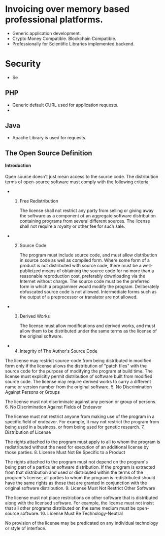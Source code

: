 # Invoicing over memory based professional platforms. 

  * Generic application development.
  * Crypto Money Compatible. Blockchain Compatible. 
  * Professionally for Scientific Libraries implemented backend.

# Security

  * Se


## PHP
  * Generic default CURL used for application requests.
  * 



## Java

  * Apache Library is used for requests. 






## The Open Source Definition
#### Introduction

   Open source doesn't just mean access to the source code. The distribution terms of open-source software must comply with the following criteria:

 * 1. Free Redistribution

      The license shall not restrict any party from selling or giving away the software as a component of an aggregate software distribution containing programs from several different sources. The license shall not require a royalty or other fee for such sale.

  * 2. Source Code

       The program must include source code, and must allow distribution in source code as well as compiled form. Where some form of a product is not distributed with source code, there must be a well-publicized means of obtaining the source code for no more than a reasonable reproduction cost, preferably downloading via the Internet without charge. The source code must be the preferred form in which a programmer would modify the program. Deliberately obfuscated source code is not allowed. Intermediate forms such as the output of a preprocessor or translator are not allowed.

  * 3. Derived Works

       The license must allow modifications and derived works, and must allow them to be distributed under the same terms as the license of the original software.

  * 4. Integrity of The Author's Source Code

The license may restrict source-code from being distributed in modified form only if the license allows the distribution of "patch files" with the source code for the purpose of modifying the program at build time. The license must explicitly permit distribution of software built from modified source code. The license may require derived works to carry a different name or version number from the original software.
5. No Discrimination Against Persons or Groups

The license must not discriminate against any person or group of persons.
6. No Discrimination Against Fields of Endeavor

The license must not restrict anyone from making use of the program in a specific field of endeavor. For example, it may not restrict the program from being used in a business, or from being used for genetic research.
7. Distribution of License

The rights attached to the program must apply to all to whom the program is redistributed without the need for execution of an additional license by those parties.
8. License Must Not Be Specific to a Product

The rights attached to the program must not depend on the program's being part of a particular software distribution. If the program is extracted from that distribution and used or distributed within the terms of the program's license, all parties to whom the program is redistributed should have the same rights as those that are granted in conjunction with the original software distribution.
9. License Must Not Restrict Other Software

The license must not place restrictions on other software that is distributed along with the licensed software. For example, the license must not insist that all other programs distributed on the same medium must be open-source software.
10. License Must Be Technology-Neutral

No provision of the license may be predicated on any individual technology or style of interface.
